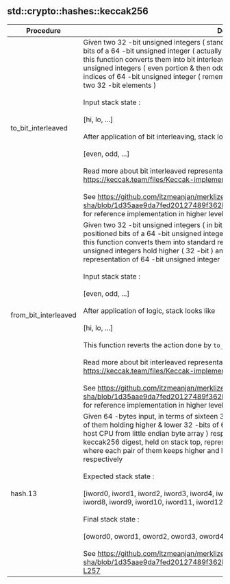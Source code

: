 
## std::crypto::hashes::keccak256
| Procedure | Description |
| ----------- | ------------- |
| to_bit_interleaved |  Given two 32 -bit unsigned integers ( standard form ), representing upper and lower<br /> bits of a 64 -bit unsigned integer ( actually a keccak-[1600, 24] lane ),<br /> this function converts them into bit interleaved representation, where two 32 -bit<br /> unsigned integers ( even portion & then odd portion ) hold bits in even and odd<br /> indices of 64 -bit unsigned integer ( remember it's represented in terms of<br /> two 32 -bit elements )<br /><br /> Input stack state :<br /><br /> [hi, lo, ...]<br /><br /> After application of bit interleaving, stack looks like<br /><br /> [even, odd, ...]<br /><br /> Read more about bit interleaved representation in section 2.1 of https://keccak.team/files/Keccak-implementation-3.2.pdf<br /><br /> See https://github.com/itzmeanjan/merklize-sha/blob/1d35aae9da7fed20127489f362b4bc93242a516c/include/utils.hpp#L123-L149<br /> for reference implementation in higher level language. |
| from_bit_interleaved |  Given two 32 -bit unsigned integers ( in bit interleaved form ), representing even and odd<br /> positioned bits of a 64 -bit unsigned integer ( actually a keccak-[1600, 24] lane ),<br /> this function converts them into standard representation, where two 32 -bit<br /> unsigned integers hold higher ( 32 -bit ) and lower ( 32 -bit ) bits of standard<br /> representation of 64 -bit unsigned integer<br /><br /> Input stack state :<br /><br /> [even, odd, ...]<br /><br /> After application of logic, stack looks like<br /><br /> [hi, lo, ...]<br /><br /> This function reverts the action done by `to_bit_interleaved` function implemented above.<br /><br /> Read more about bit interleaved representation in section 2.1 of https://keccak.team/files/Keccak-implementation-3.2.pdf<br /><br /> See https://github.com/itzmeanjan/merklize-sha/blob/1d35aae9da7fed20127489f362b4bc93242a516c/include/utils.hpp#L151-L175<br /> for reference implementation in higher level language. |
| hash.13 |  Given 64 -bytes input, in terms of sixteen 32 -bit unsigned integers, where each pair<br /> of them holding higher & lower 32 -bits of 64 -bit unsigned integer ( reinterpreted on<br /> host CPU from little endian byte array ) respectively, this function computes 32 -bytes<br /> keccak256 digest, held on stack top, represented in terms of eight 32 -bit unsigned integers,<br /> where each pair of them keeps higher and lower 32 -bits of 64 -bit unsigned integer respectively<br /><br /> Expected stack state :<br /><br /> [iword0, iword1, iword2, iword3, iword4, iword5, iword6, iword7, <br />  iword8, iword9, iword10, iword11, iword12, iword13, iword14, iword15, ... ]<br /><br /> Final stack state :<br /><br /> [oword0, oword1, oword2, oword3, oword4, oword5, oword6, oword7, ... ]<br /><br /> See https://github.com/itzmeanjan/merklize-sha/blob/1d35aae9da7fed20127489f362b4bc93242a516c/include/keccak_256.hpp#L232-L257 |
